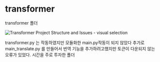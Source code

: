 # transformer

transformer 폴더

![Transformer Project Structure and Issues - visual selection](https://github.com/user-attachments/assets/7b0a266c-1885-44c9-9e08-63a51d7a86d4)



transformer.py 는 작동하였지만 모듈화한 main.py작동이 되지 않았다 추가로 main_translate.py 를 만들어서 번역 기능을 추가하려고했지만 토큰이 다운되지 않는 오류가 있었다. 시간을 주로 투자한 폴더




